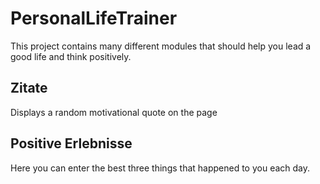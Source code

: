 # PersonalLifeTrainer
This project contains many different modules that should help you lead a good life and think positively.
## Zitate
Displays a random motivational quote on the page
## Positive Erlebnisse
Here you can enter the best three things that happened to you each day.
